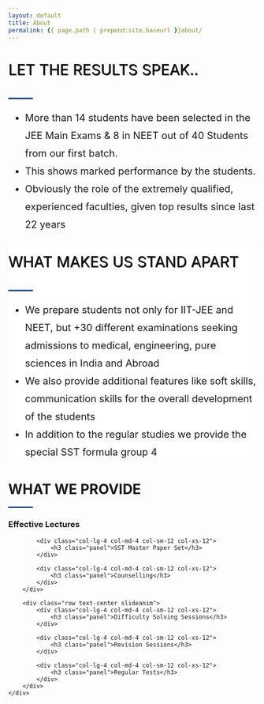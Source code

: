 ```yaml
---
layout: default
title: About
permalink: {{ page.path | prepend:site.baseurl }}about/
---
```


<div class="section" style="line-height: 1.8;">
    <div class="container">
        <div class="col-lg-12 col-md-12 col-sm-12 col-xs-12">
            <div class="col-lg-4 col-md-4 col-sm-12 col-xs-12">
                <p style="font-size: 30px; text-shadow: 1px 1px black;">LET THE RESULTS SPEAK..</p>
                <hr style="width:50px; border-top: 2px solid #316ac6;" align="left">
            </div>
            <div class="col-lg-8 col-md-8 col-sm-12 col-xs-12">
                <ul style="font-size: 20px" class="fa-ul">
                    <li>
                        <i class="fa-li fa fa-pencil"></i>More than 14 students have been selected in the JEE Main Exams & 8 in NEET out of 40 Students from our first batch.
                    </li>
                    <li>
                        <i class="fa-li fa fa-pencil"></i>This shows marked performance by the students.
                    </li>
                    <li>
                        <i class="fa-li fa fa-pencil"></i>Obviously the role of the extremely qualified, experienced faculties, given top results since last 22 years
                    </li>
                </ul>
            </div>
        </div>
    </div>
</div>

<div class="section" style="background-color: white; line-height: 1.8;">
    <div class="container">
        <div class="col-lg-12 col-md-12 col-sm-12 col-xs-12">
            <div class="col-lg-4 col-md-4 col-sm-12 col-xs-12">
                <p style="font-size: 30px; text-shadow: 1px 1px black;">WHAT MAKES US STAND APART</p>
                <hr style="width:50px; border-top: 2px solid #316ac6;" align="left">
            </div>
            <div class="col-lg-8 col-md-8 col-sm-12 col-xs-12">
                <ul style="font-size: 20px" class="fa-ul">
                    <li>
                        <i class="fa-li fa fa-pencil"></i>We prepare students not only for IIT-JEE and NEET, but +30 different examinations seeking admissions to medical, engineering, pure sciences in India and Abroad
                    </li>
                    <li>
                        <i class="fa-li fa fa-pencil"></i>We also provide additional features like soft skills, communication skills for the overall development of the students
                    </li>
                    <li>
                        <i class="fa-li fa fa-pencil"></i>In addition to the regular studies we provide the special SST formula group 4
                    </li>
                </ul>
            </div>
        </div>
    </div>
</div>

<div class="section">
    <div class="container">
        <div class="row slideanim" style="margin-bottom: 2%">
          <div class="col-lg-12 col-md-12 col-sm-12 col-xs-12 text-center">
            <h1>WHAT WE PROVIDE</h1>
            <hr style="max-width:50px; border-top: 2px solid #316ac6;">
          </div>
        </div>
        <div class="row text-center slideanim">
            <div class="col-lg-4 col-md-4 col-sm-12 col-xs-12">
                <h3 class="panel">Effective Lectures</h3>
            </div>

            <div class="col-lg-4 col-md-4 col-sm-12 col-xs-12">
                <h3 class="panel">SST Master Paper Set</h3>
            </div>

            <div class="col-lg-4 col-md-4 col-sm-12 col-xs-12">
                <h3 class="panel">Counselling</h3>
            </div>
        </div>

        <div class="row text-center slideanim">
            <div class="col-lg-4 col-md-4 col-sm-12 col-xs-12">
                <h3 class="panel">Difficulty Solving Sessions</h3>
            </div>

            <div class="col-lg-4 col-md-4 col-sm-12 col-xs-12">
                <h3 class="panel">Revision Sessions</h3>
            </div>

            <div class="col-lg-4 col-md-4 col-sm-12 col-xs-12">
                <h3 class="panel">Regular Tests</h3>
            </div>
        </div>
    </div>
</div>
